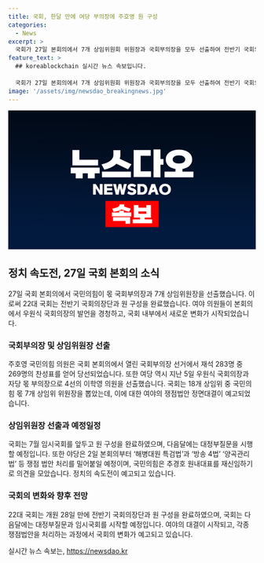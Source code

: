 ```yaml
---
title: 국회, 한달 만에 여당 부의장에 주호영 원 구성
categories:
  - News
excerpt: >
  국회가 27일 본회의에서 7개 상임위원회 위원장과 국회부의장을 모두 선출하여 전반기 국회의장단과 원 구성을 완료했다. 국민의힘의 주호영 의원이 국회부의장에 당선되었고, 여당의 이학영 의원이 부의장으로 선출됐다. 또한, 국민의힘 몫 7개 상임위원장 또한 선출되었으며, 야당은 쟁점 법안 처리를 예고했다. 이밖에 추경호 원내대표의 재신임에 대한 의견을 모으는 등 정치적 상황도 주목받고 있다. 국회는 다음달에 대정부질문을 실시한 뒤 7월 임시국회를 시작할 예정이다.
feature_text: >
  ## koreablockchain 실시간 뉴스 속보입니다.

  국회가 27일 본회의에서 7개 상임위원회 위원장과 국회부의장을 모두 선출하여 전반기 국회의장단과 원 구성을 완료했다. 국민의힘의 주호영 의원이 국회부의장에 당선되었고, 여당의 이학영 의원이 부의장으로 선출됐다. 또한, 국민의힘 몫 7개 상임위원장 또한 선출되었으며, 야당은 쟁점 법안 처리를 예고했다. 이밖에 추경호 원내대표의 재신임에 대한 의견을 모으는 등 정치적 상황도 주목받고 있다. 국회는 다음달에 대정부질문을 실시한 뒤 7월 임시국회를 시작할 예정이다.
image: '/assets/img/newsdao_breakingnews.jpg'
---
```


<p><img src="/assets/img/newsdao_breakingnews.jpg" alt="koreablockchain 속보" /></p>

<h2 data-ke-size="size26">정치 속도전, 27일 국회 본회의 소식</h2>

<p data-ke-size="size16">27일 국회 본회의에서 국민의힘이 몫 국회부의장과 7개 상임위원장을 선출했습니다. 이로써 22대 국회는 전반기 국회의장단과 원 구성을 완료했습니다. 여야 의원들이 본회의에서 우원식 국회의장의 발언을 경청하고, 국회 내부에서 새로운 변화가 시작되었습니다.</p>

<h3 data-ke-size="size24">국회부의장 및 상임위원장 선출</h3>

<p data-ke-size="size16">주호영 국민의힘 의원은 국회 본회의에서 열린 국회부의장 선거에서 재석 283명 중 269명의 찬성표를 얻어 당선되었습니다. 또한 여당 역시 지난 5일 우원식 국회의장과 자당 몫 부의장으로 4선의 이학영 의원을 선출했습니다. 국회는 18개 상임위 중 국민의힘 몫 7개 상임위 위원장을 뽑았는데, 이에 대한 여야의 쟁점법안 정면대결이 예고되었습니다.</p>

<h3 data-ke-size="size24">상임위원장 선출과 예정일정</h3>

<p data-ke-size="size16">국회는 7월 임시국회를 앞두고 원 구성을 완료하였으며, 다음달에는 대정부질문을 시행할 예정입니다. 또한 야당은 2일 본회의부터 ‘해병대원 특검법’과 ‘방송 4법’ ‘양곡관리법’ 등 쟁점 법안 처리를 밀어붙일 예정이며, 국민의힘은 추경호 원내대표를 재신임하기로 의견을 모았습니다. 정치의 속도전이 예고되고 있습니다.</p>

<h3 data-ke-size="size24">국회의 변화와 향후 전망</h3>

<p data-ke-size="size16">22대 국회는 개원 28일 만에 전반기 국회의장단과 원 구성을 완료하였으며, 국회는 다음달에는 대정부질문과 임시국회를 시작할 예정입니다. 여야의 대결이 시작되고, 각종 쟁점법안을 처리하는 과정에서 국회의 변화가 예고되고 있습니다.</p>
실시간 뉴스 속보는, <a href="https://newsdao.kr" rel="dofollow">https://newsdao.kr</a>


